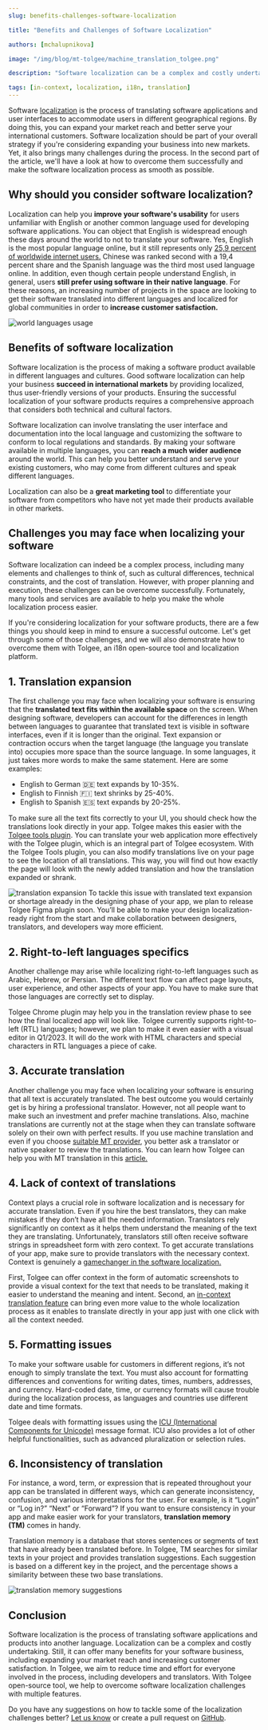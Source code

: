 ```yaml
---
slug: benefits-challenges-software-localization

title: "Benefits and Challenges of Software Localization"

authors: [mchalupnikova]

image: "/img/blog/mt-tolgee/machine_translation_tolgee.png"

description: "Software localization can be a complex and costly undertaking. Still, it can offer many benefits for your software business, including expanding your market reach and increasing customer satisfaction."

tags: [in-context, localization, i18n, translation]
---
```

Software [localization](/blog/localization-basics-S01E01) is the process of translating software applications and user interfaces to accommodate users in different geographical regions. By doing this, you can expand your market reach and better serve your international customers. Software localization should be part of your overall strategy if you're considering expanding your business into new markets. Yet, it also brings many challenges during the process. In the second part of the article, we'll have a look at how to overcome them successfully and make the software localization process as smooth as possible.

<!--truncate-->

## Why should you consider software localization? 
Localization can help you **improve your software's usability** for users unfamiliar with English or another common language used for developing software applications. You can object that English is widespread enough these days around the world to not to translate your software. Yes, English is the most popular language online, but it still represents only [25,9 percent of worldwide internet users.](https://www.statista.com/statistics/262946/share-of-the-most-common-languages-on-the-internet/) Chinese was ranked second with a 19,4 percent share and the Spanish language was the third most used language online. In addition, even though certain people understand English, in general, users **still prefer using software in their native language**. For these reasons, an increasing number of projects in the space are looking to get their software translated into different languages and localized for global communities in order to **increase customer satisfaction.**

![world languages usage](/img/blog/languages_graph.png)

## Benefits of software localization

Software localization is the process of making a software product available in different languages and cultures. Good software localization can help your business **succeed in international markets** by providing localized, thus user-friendly versions of your products. Ensuring the successful localization of your software products requires a comprehensive approach that considers both technical and cultural factors.

Software localization can involve translating the user interface and documentation into the local language and customizing the software to conform to local regulations and standards. By making your software available in multiple languages, you can **reach a much wider audience** around the world. This can help you better understand and serve your existing customers, who may come from different cultures and speak different languages.

Localization can also be a **great marketing tool** to differentiate your software from competitors who have not yet made their products available in other markets.

## Challenges you may face when localizing your software

Software localization can indeed be a complex process, including many elements and challenges to think of, such as cultural differences, technical constraints, and the cost of translation. However, with proper planning and execution, these challenges can be overcome successfully. Fortunately, many tools and services are available to help you make the whole localization process easier. 

If you're considering localization for your software products, there are a few things you should keep in mind to ensure a successful outcome. Let's get through some of those challenges, and we will also demonstrate how to overcome them with Tolgee, an i18n open-source tool and localization platform.


## 1. Translation expansion

The first challenge you may face when localizing your software is ensuring that the **translated text fits within the available space** on the screen. When designing software, developers can account for the differences in length between languages to guarantee that translated text is visible in software interfaces, even if it is longer than the original. Text expansion or contraction occurs when the target language (the language you translate into) occupies more space than the source language. In some languages, it just takes more words to make the same statement. Here are some examples: 

* English to German 🇩🇪 text expands by 10-35%.
* English to Finnish 🇫🇮 text shrinks by 25-40%.
* English to Spanish 🇪🇸 text expands by 20-25%.

To make sure all the text fits correctly to your UI, you should check how the translations look directly in your app. Tolgee makes this easier with the [Tolgee tools plugin](https://chrome.google.com/webstore/detail/tolgee-tools/hacnbapajkkfohnonhbmegojnddagfnj). You can translate your web application more effectively with the Tolgee plugin, which is an integral part of Tolgee ecosystem. With the Tolgee Tools plugin, you can also modify translations live on your page to see the location of all translations. This way, you will find out how exactly the page will look with the newly added translation and how the translation expanded or shrank.

![translation expansion](/img/blog/translation_lenght.png)
To tackle this issue with translated text expansion or shortage already in the designing phase of your app, we plan to release Tolgee Figma plugin soon. You’ll be able to make your design localization-ready right from the start and make collaboration between designers, translators, and developers way more efficient. 

## 2. Right-to-left languages specifics

Another challenge may arise while localizing right-to-left languages such as Arabic, Hebrew, or Persian. The different text flow can affect page layouts, user experience, and other aspects of your app. You have to make sure that those languages are correctly set to display. 

Tolgee Chrome plugin may help you in the translation review phase to see how the final localized app will look like. Tolgee currently supports right-to-left (RTL) languages; however, we plan to make it even easier with a visual editor in Q1/2023. It will do the work with HTML characters and special characters in RTL languages a piece of cake. 


## 3. Accurate translation

Another challenge you may face when localizing your software is ensuring that all text is accurately translated. The best outcome you would certainly get is by hiring a professional translator. However, not all people want to make such an investment and prefer machine translations. Also, machine translations are currently not at the stage when they can translate software solely on their own with perfect results. If you use machine translation and even if you choose [suitable MT provider](/blog/software-localization-machine-translation), you better ask a translator or native speaker to review the translations. You can learn how Tolgee can help you with MT translation in this [article.](/blog/machine-translation-in-tolgee)


## 4. Lack of context of translations

Context plays a crucial role in software localization and is necessary for accurate translation. Even if you hire the best translators, they can make mistakes if they don’t have all the needed information. Translators rely significantly on context as it helps them understand the meaning of the text they are translating. Unfortunately, translators still often receive software strings in spreadsheet form with zero context. To get accurate translations of your app, make sure to provide translators with the necessary context. Context is genuinely a [gamechanger in the software localization.](/blog/context-gamechanger-localization)

First, Tolgee can offer context in the form of automatic screenshots to provide a visual context for the text that needs to be translated, making it easier to understand the meaning and intent. Second, an [in-context translation feature](/blog/in-context-production) can bring even more value to the whole localization process as it enables to translate directly in your app just with one click with all the context needed. 

## 5. Formatting issues

To make your software usable for customers in different regions, it’s not enough to simply translate the text. You must also account for formatting differences and conventions for writing dates, times, numbers, addresses, and currency. Hard-coded date, time, or currency formats will cause trouble during the localization process, as languages and countries use different date and time formats. 

Tolgee deals with formatting issues using the [ICU (International Components for Unicode)](/platform/icu_message_format) message format. ICU also provides a lot of other helpful functionalities, such as advanced pluralization or selection rules. 


## 6. Inconsistency of translation

For instance, a word, term, or expression that is repeated throughout your app can be translated in different ways, which can generate inconsistency, confusion, and various interpretations for the user. For example, is it “Login” or “Log in?” “Next” or “Forward”? If you want to ensure consistency in your app and make easier work for your translators, **translation memory (TM)** comes in handy. 

Translation memory is a database that stores sentences or segments of text that have already been translated before. In Tolgee, TM searches for similar texts in your project and provides translation suggestions. Each suggestion is based on a different key in the project, and the percentage shows a similarity between these two base translations. 

![translation memory suggestions](/img/blog/translation_memory_suggestion.png)
## Conclusion

Software localization is the process of translating software applications and products into another language. Localization can be a complex and costly undertaking. Still, it can offer many benefits for your software business, including expanding your market reach and increasing customer satisfaction. In Tolgee, we aim to reduce time and effort for everyone involved in the process, including developers and translators. With Tolgee open-source tool, we help to overcome software localization challenges with multiple features. 

Do you have any suggestions on how to tackle some of the localization challenges better? [Let us know](mailto:info@tolgee.io) or create a pull request on [GitHub](https://github.com/tolgee/tolgee-platform). 
